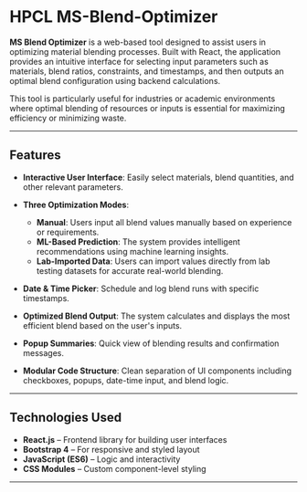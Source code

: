 # HPCL MS-Blend-Optimizer

**MS Blend Optimizer** is a web-based tool designed to assist users in optimizing material blending processes. Built with React, the application provides an intuitive interface for selecting input parameters such as materials, blend ratios, constraints, and timestamps, and then outputs an optimal blend configuration using backend calculations.

This tool is particularly useful for industries or academic environments where optimal blending of resources or inputs is essential for maximizing efficiency or minimizing waste.

---

## Features

- **Interactive User Interface**: Easily select materials, blend quantities, and other relevant parameters.

- **Three Optimization Modes**:
  - **Manual**: Users input all blend values manually based on experience or requirements.
  - **ML-Based Prediction**: The system provides intelligent recommendations using machine learning insights.
  - **Lab-Imported Data**: Users can import values directly from lab testing datasets for accurate real-world blending.

- **Date & Time Picker**: Schedule and log blend runs with specific timestamps.

- **Optimized Blend Output**: The system calculates and displays the most efficient blend based on the user's inputs.

- **Popup Summaries**: Quick view of blending results and confirmation messages.

- **Modular Code Structure**: Clean separation of UI components including checkboxes, popups, date-time input, and blend logic.

---

## Technologies Used

- **React.js** – Frontend library for building user interfaces
- **Bootstrap 4** – For responsive and styled layout
- **JavaScript (ES6)** – Logic and interactivity
- **CSS Modules** – Custom component-level styling

---

